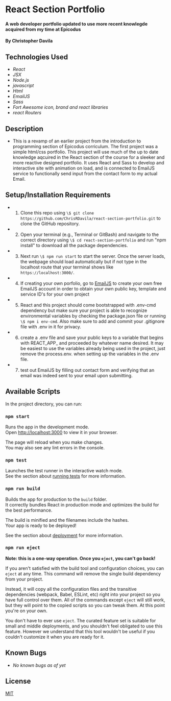 # React Section Portfolio

#### A web developer portfolio updated to use more recent knowlegde acquired from my time at Epicodus

#### By Christopher Davila

## Technologies Used

* _React_
* _JSX_
* _Node.js_
* _javascript_
* _Html_
* _EmailJS_
* _Sass_
* _Fort Awesome icon, brand and react libraries_
* _react Routers_



## Description
* This is a revamp of an earlier project from the introduction to programming section of Epicodus corriculum.  The first project was a simple html/css portfolio. This project will use much of the up to date knowledge aqcuired in the React section of the course for a sleeker and more reactive designed portfolio. It uses React and Sass to develop and interactive site with animation on load, and is connected to EmailJS service to functionally send input from the contact form to my actual Email.

## Setup/Installation Requirements

* 1. Clone this repo using `\$ git clone https://github.com/ChrisRDavila/react-section-portfolio.git`
to clone the GitHub repository.
* 2. Open your terminal (e.g., Terminal or GitBash) and navigate to the correct directory using `\$ cd react-section-portfolio` and run "npm install" to download all the package dependencies.
* 3. Next run `\$ npm run start` to start the server. Once the server loads, the webpage should load automatically but if not type in the localhost route that your terminal shows like `https://localhost:3000/`.
* 4. If creating your own porfolio, go to [EmailJS](https://www.emailjs.com/) to create your own free EmailJS account in order to obtain your own public key, template and service ID's for your own project
* 5. React and this project should come bootstrapped with .env-cmd dependency but make sure your project is able to recognize environmental variables by checking the package.json file or running `\$ npm i env-cmd`. Also make sure to add and commit your .gitignore file with .env in it for privacy.
* 6. create a .env file and save your public keys to a variable that begins with REACT_APP_ and proceeded by whatever name desired. It may be easiest to use the variables already being used in the project, just remove the process.env. when setting up the variables in the .env file.
* 7. test out EmailJS by filling out contact form and verifying that an email was indeed sent to your email upon submitting.

## Available Scripts

In the project directory, you can run:

### `npm start`

Runs the app in the development mode.\
Open [http://localhost:3000](http://localhost:3000) to view it in your browser.

The page will reload when you make changes.\
You may also see any lint errors in the console.

### `npm test`

Launches the test runner in the interactive watch mode.\
See the section about [running tests](https://facebook.github.io/create-react-app/docs/running-tests) for more information.

### `npm run build`

Builds the app for production to the `build` folder.\
It correctly bundles React in production mode and optimizes the build for the best performance.

The build is minified and the filenames include the hashes.\
Your app is ready to be deployed!

See the section about [deployment](https://facebook.github.io/create-react-app/docs/deployment) for more information.

### `npm run eject`

**Note: this is a one-way operation. Once you `eject`, you can't go back!**

If you aren't satisfied with the build tool and configuration choices, you can `eject` at any time. This command will remove the single build dependency from your project.

Instead, it will copy all the configuration files and the transitive dependencies (webpack, Babel, ESLint, etc) right into your project so you have full control over them. All of the commands except `eject` will still work, but they will point to the copied scripts so you can tweak them. At this point you're on your own.

You don't have to ever use `eject`. The curated feature set is suitable for small and middle deployments, and you shouldn't feel obligated to use this feature. However we understand that this tool wouldn't be useful if you couldn't customize it when you are ready for it.

## Known Bugs

* _No known bugs as of yet_

## License
[MIT](https://github.com/ChrisRDavila/react-section-portfolio/blob/main/License.txt)
